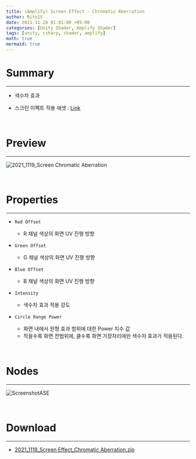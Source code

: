 ```yaml
---
title: (Amplify) Screen Effect - Chromatic Aberration
author: Rito15
date: 2021-11-20 01:01:00 +09:00
categories: [Unity Shader, Amplify Shader]
tags: [unity, csharp, shader, amplify]
math: true
mermaid: true
---
```


# Summary
---
- 색수차 효과

- 스크린 이펙트 적용 애셋 : [Link](https://rito15.github.io/posts/unity-screen-effect-controller/)

<br>



# Preview
---

![2021_1119_Screen Chromatic Aberration](https://user-images.githubusercontent.com/42164422/142623489-588344be-13bb-4c83-bcb0-237f8a828ac0.gif)

<br>



# Properties
---

- `Red Offset`
  - R 채널 색상의 화면 UV 진행 방향

- `Green Offset`
  - G 채널 색상의 화면 UV 진행 방향

- `Blue Offset`
  - B 채널 색상의 화면 UV 진행 방향

- `Intensity`
  - 색수차 효과 적용 강도

- `Circle Range Power`
  - 화면 내에서 원형 효과 범위에 대한 Power 지수 값
  - 작을수록 화면 전범위에, 클수록 화면 가장자리에만 색수차 효과가 적용된다.

<br>



# Nodes
---

![ScreenshotASE](https://user-images.githubusercontent.com/42164422/142624056-5534f18f-4909-4354-82f4-d371308d0675.png)

<br>



# Download
---
- [2021_1119_Screen Effect_Chromatic Aberration.zip](https://github.com/rito15/Images/files/7570227/2021_1119_Screen.Effect_Chromatic.Aberration.zip)


